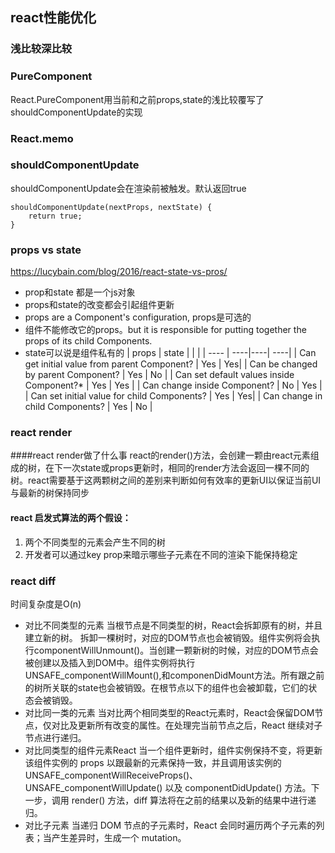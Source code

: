 ## react性能优化

### 浅比较深比较

### PureComponent
React.PureComponent用当前和之前props,state的浅比较覆写了shouldComponentUpdate的实现

### React.memo


### shouldComponentUpdate
shouldComponentUpdate会在渲染前被触发。默认返回true
```
shouldComponentUpdate(nextProps, nextState) {
	return true;
}
```

### props vs state
https://lucybain.com/blog/2016/react-state-vs-pros/
- prop和state 都是一个js对象
- props和state的改变都会引起组件更新
- props are a Component's configuration, props是可选的
- 组件不能修改它的props。but it is responsible for putting together the props of its child Components.
- state可以说是组件私有的
|	props |	state | | |
| ---- | ----|----| ----|
| Can get initial value from parent Component? |	Yes |	Yes|
| Can be changed by parent Component? |	Yes |	No |
| Can set default values inside Component?* |	Yes |	Yes |
| Can change inside Component? |	No |	Yes |
| Can set initial value for child Components? |	Yes |	Yes|
| Can change in child Components? |	Yes |	No |


### react render
####react render做了什么事
react的render()方法，会创建一颗由react元素组成的树，在下一次state或props更新时，相同的render方法会返回一棵不同的树。react需要基于这两颗树之间的差别来判断如何有效率的更新UI以保证当前UI与最新的树保持同步
#### react 启发式算法的两个假设：
1. 两个不同类型的元素会产生不同的树
2. 开发者可以通过key prop来暗示哪些子元素在不同的渲染下能保持稳定

### react diff
时间复杂度是O(n)
- 对比不同类型的元素
当根节点是不同类型的树，React会拆卸原有的树，并且建立新的树。 拆卸一棵树时，对应的DOM节点也会被销毁。组件实例将会执行componentWillUnmount()。当创建一颗新树的时候，对应的DOM节点会被创建以及插入到DOM中。组件实例将执行UNSAFE_componentWillMount(),和componenDidMount方法。所有跟之前的树所关联的state也会被销毁。在根节点以下的组件也会被卸载，它们的状态会被销毁。
- 对比同一类的元素
当对比两个相同类型的React元素时，React会保留DOM节点，仅对比及更新所有改变的属性。在处理完当前节点之后，React 继续对子节点进行递归。
- 对比同类型的组件元素React 
当一个组件更新时，组件实例保持不变，将更新该组件实例的 props 以跟最新的元素保持一致，并且调用该实例的 UNSAFE_componentWillReceiveProps()、UNSAFE_componentWillUpdate() 以及 componentDidUpdate() 方法。下一步，调用 render() 方法，diff 算法将在之前的结果以及新的结果中进行递归。
- 对比子元素
当递归 DOM 节点的子元素时，React 会同时遍历两个子元素的列表；当产生差异时，生成一个 mutation。
